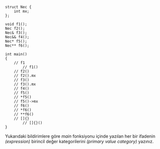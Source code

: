 ```
struct Nec {
	int mx;
};

void f1();
Nec f2();
Nec& f3();
Nec&& f4();
Nec* f5();
Nec** f6();

int main()
{
	// f1
        // f1()
	// f2()
	// f2().mx
	// f3()
	// f3().mx
	// f4()
	// f5()
	// *f5()
	// f5()->mx
	// f6()
	// *f6()
	// **f6()
	// []{}
        // []{}()
}
```

Yukarıdaki bildirimlere göre _main_ fonksiyonu içinde yazılan her bir ifadenin _(expression)_ birincil değer kategorilerini _(primary value category)_ yazınız.

